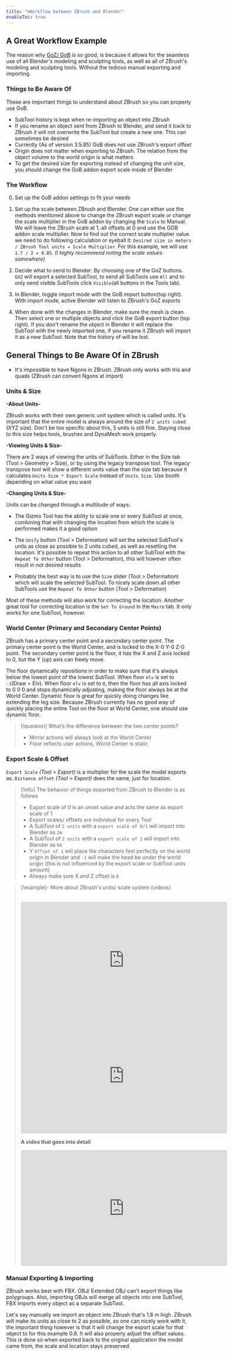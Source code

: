 ```yaml
---
title: "🌀Workflow between ZBrush and Blender"
enableToc: true
---
```

## A Great Workflow Example
The reason why [GoZ/ GoB](https://github.com/JoseConseco/GoB/releases) is so good, is because it allows for the seamless use of all Blender's modeling and sculpting tools, as well as all of ZBrush's modeling and sculpting tools. Without the tedious manual exporting and importing.

### Things to Be Aware Of

These are important things to understand about ZBrush so you can properly use GoB.

- SubTool history is kept when re-importing an object into ZBrush
- If you rename an object sent from ZBrush to Blender, and send it back to ZBrush it will not overwrite the SubTool but create a new one. This can sometimes be desired
- Currently (As of version 3.5.85) GoB does not use ZBrush's export offset
- Origin does not matter when exporting to ZBrush. The relation from the object volume to the world origin is what matters
- To get the desired size for exporting instead of changing the unit size, you should change the GoB addon export scale inside of Blender


### The Workflow

0. Set up the GoB addon settings to fit your needs

1. Set up the scale between ZBrush and Blender. One can either use the methods mentioned above to change the ZBrush export scale or change the scale multiplier in the GoB addon by changing the `Scale` to Manual. We will leave the ZBrush scale at 1, all offsets at 0 and use the GOB addon scale multiplier. Now to find out the correct scale multiplier value we need to do following calculation or eyeball it: `Desired size in meters / ZBrush Tool units = Scale Multiplier`. For this example, we will use `1.7 / 2 = 0.85`. _(I highly recommend noting the scale values somewhere)_

2. Decide what to send to Blender. By choosing one of the GoZ buttons. `GOZ` will export a selected SubTool, to send all SubTools use `All` and to only send visible SubTools click `Visible`(all buttons in the Tools tab).

3. In Blender, toggle import mode with the GoB import button(top right). With import mode, active Blender will listen to ZBrush's GoZ exports

4. When done with the changes in Blender, make sure the mesh is clean. Then select one or multiple objects and click the GoB export button (top right). If you don't rename the object in Blender it will replace the SubTool with the newly imported one, if you rename it ZBrush will import it as a new SubTool. Note that the history of will be lost.

## General Things to Be Aware Of in ZBrush

- It's impossible to have Ngons in ZBrush. ZBrush only works with tris and quads (ZBrush can convert Ngons at import)

### Units & Size
**-About Units-** 

ZBrush works with their own generic unit system which is called units. It's important that the entire model is always around the size of `2 units cubed` (XYZ size). Don't be too specific about this, 5 units is still fine. Staying close to this size helps tools, brushes and DynaMesh work properly.

**-Viewing Units & Size-**

There are 2 ways of viewing the units of SubTools. Either in the Size tab (Tool > Geometry > Size), or by using the legacy transpose tool. The legacy transpose tool will show a different units value than the size tab because it calculates `Units Size * Export Scale` instead of `Units Size`. Use booth depending on what value you want

**-Changing Units & Size-**

Units can be changed through a multitude of ways:

- The Gizmo Tool has the ability to scale one or every SubTool at once, combining that with changing the location from which the scale is performed makes it a good option

- The `Unify` button (Tool > Deformation) will set the selected SubTool's units as close as possible to 2 units cubed, as well as resetting the location. It's possible to repeat this action to all other SubTool with the `Repeat To Other` button (Tool > Deformation), this will however often result in not desired results

- Probably the best way is to use the `Size` slider (Tool > Deformation) which will scale the selected SubTool. To nicely scale down all other SubTools use the `Repeat To Other` button (Tool > Deformation)

Most of these methods will also work for correcting the location. Another great tool for correcting location is the `Set To Ground` in the `Macro` tab. It only works for one SubTool, however.


### World Center (Primary and Secondary Center Points)

ZBrush has a primary center point and a secondary center point. The primary center point is the World Center, and is locked to the X-0 Y-0 Z-0 point. The secondary center point is the floor, it has the X and Z axis locked to 0, but the Y (up) axis can freely move.

The floor dynamically repositions in order to make sure that it's always below the lowest point of the lowest SubTool. When floor `elv` is set to `-1`(Draw > Elv). When floor `elv` is set to `0`, then the floor has all axis locked to 0 0 0 and stops dynamically adjusting, making the floor always be at the World Center. Dynamic floor is great for quickly doing changes like extending the leg size. Because ZBrush currently has no good way of quickly placing the entire Tool on the floor at World Center, one should use dynamic floor.

>[!question] What’s the difference between the two center points?
>
>- Mirror actions will always look at the World Center
>- Floor reflects user actions, World Center is static


### Export Scale & Offset
`Export Scale` _(Tool > Export)_ is a multiplier for the scale the model exports as. `Distance offset` _(Tool > Export)_ does the same, just for location. 

>[!info] The behavior of things exported from ZBrush to Blender is as follows
>
>- Export scale of 0 is an unset value and acts the same as export scale of 1
>- Export scales/ offsets are individual for every Tool
>- A SubTool of `2 units` with a `export scale of 0/1` will import into Blender as `2m`
>- A SubTool of `2 units` with a `export scale of 3` will import into Blender as `6m`
>- Y `Offset of 1` will place the characters feet perfectly on the world origin in Blender and `-1` will make the head be under the world origin (this is not influenced by the export scale or SubTool units amount)
>- Always make sure X and Z offset is `0`

>[!example]- More about ZBrush's units/ scale system (videos)
>
><br>
><iframe width="560" height="315" src="https://www.youtube-nocookie.com/embed/4D6vkeCy6rg" title="YouTube video player" frameborder="0" allow="accelerometer; autoplay; clipboard-write; encrypted-media; gyroscope; picture-in-picture; web-share" allowfullscreen></iframe>
><iframe width="560" height="315" src="https://www.youtube-nocookie.com/embed/n2xPrwI9o1U" title="YouTube video player" frameborder="0" allow="accelerometer; autoplay; clipboard-write; encrypted-media; gyroscope; picture-in-picture; web-share" allowfullscreen></iframe>
>
>**A video that goes into detail**
><iframe width="560" height="315" src="https://www.youtube-nocookie.com/embed/EXjfH_X2hkM" title="YouTube video player" frameborder="0" allow="accelerometer; autoplay; clipboard-write; encrypted-media; gyroscope; picture-in-picture; web-share" allowfullscreen></iframe>


### Manual Exporting & Importing
ZBrush works best with FBX. OBJ/ Extended OBJ can't export things like polygroups. Also, importing OBJs will merge all objects into one SubTool, FBX imports every object as a separate SubTool.

Let's say manually we import an object into ZBrush that's 1.8 m high. ZBrush will make its units as close to 2 as possible, so one can nicely work with it, the important thing however is that it will change the export scale for that object to for this example 0.8. It will also properly adjust the offset values. This is done so when exported back to the original application the model came from, the scale and location stays preserved.